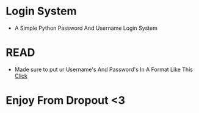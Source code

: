 # Login System
  - A Simple Python Password And Username Login System

# READ
  - Made sure to put ur Username's And Password's In A Format Like This [Click](https://pastebin.com/raw/jB285Hxc)

# Enjoy From Dropout <3
